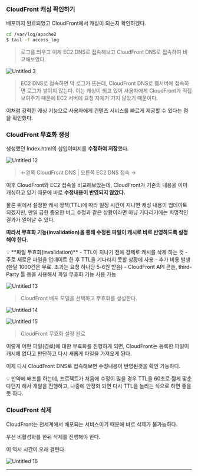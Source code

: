 ### CloudFront 캐싱 확인하기

배포까지 완료되었고 CloudFront에서 캐싱이 되는지 확인하겠다.

```bash
cd /var/log/apache2
$ tail -f access_log
```

> 로그를 띄우고 이제 EC2 DNS로 접속해보고 CloudFront DNS로 접속하여 비교해보았다.
> 

![Untitled 3](https://user-images.githubusercontent.com/84123877/184263404-70d4bf8a-85ac-49e3-83c1-049ad55673d0.png)

> EC2 DNS로 접속하면 막 로그가 뜨는데, CloudFront DNS로 웹서버에 접속하면
로그가 쌓이지 않는다.
이는 캐싱이 되고 있어 사용자에게 CloudFront가 직접 보여주기 때문에 EC2 서버에 
요청 자체가 가지 않았기 때문이다.
> 

이처럼 강력한 캐싱 기능으로 사용자에게 컨텐츠 서비스를 빠르게 제공할 수 있다는 점을 확인했다.

### CloudFront 무효화 생성

생성했던 Index.html의 삽입이미지를 **수정하여 저장**했다.

![Untitled 12](https://user-images.githubusercontent.com/84123877/184263415-4af13844-b5ba-4fc3-8d2e-872bf15722f4.png)

> ←왼쪽 CloudFront DNS |  오른쪽 EC2 DNS 접속 →
> 

이후 CloudFront와 EC2 접속을 비교해보았는데,
CloudFront가 기존의 내용을 이미 캐싱하고 있기 때문에 바로 **수정내용이 반영되지 않았다.**

물론 위에서 설정한 캐시 정책(TTL)에 따라 일정 시간이 지나면 캐싱 내용이 업데이트 되겠지만,
만일 급한 중요한 버그 수정과 같은 상황이라면 마냥 기다리기에는 치명적인 결과가 일어날 수 있다.

**따라서 무효화 기능(invalidation)을 통해 수정된 파일이 캐시로 바로 반영하도록 설정해야 한다.**

<aside>
💡 **파일 무효화(invalidation)**
- TTL이 지나기 전에 강제로 캐시를 삭제 하는 것
- 주로 새로운 파일을 업데이트 한 후 TTL을 기다리지 못할 상황에 사용
- 추가 비용 발생 (한달 1000건은 무료. 초과는 요청 하나당 5-6원 받음)
- CloudFront API 콘솔, third-Party 툴 등을 사용해서 파일 무효화 기능 사용 가능

</aside>

![Untitled 13](https://user-images.githubusercontent.com/84123877/184263417-92ec16b7-53dc-4287-8489-d1e1761bc2b2.png)

> CloudFront 배포 모델을 선택하고 무효화를 생성한다.
> 

![Untitled 14](https://user-images.githubusercontent.com/84123877/184263419-3c5b4bc9-5fba-41c9-afe4-9f21dc474169.png)

![Untitled 15](https://user-images.githubusercontent.com/84123877/184263421-41db3a74-7d6a-4570-8afa-1926bcbe4f3c.png)

> CloudFront 무효화 설정 완료
> 

이렇게 어떤 파일(경로)에 대한 무효화를 진행하게 되면, CloudFront는 등록한 파일이
캐시에 없다고 판단하고 다시 새롭게 파일을 가져오게 된다.

이제 다시 CloudFront DNS로 접속해보면 수정내용이 반영된것을 확인 가능하다.

<aside>
💡 만약에 배포를 하는데, 프로젝트가 처음에 수정이 많을 경우 TTL을 60초로 짧게 맞춘다던지
해서 개발을 진행하고, 나중에 안정화 되면 다시 TTL을 늘리는 식으로 하면 좋을듯 하다.

</aside>

### CloudFront 삭제

CloudFront는 전세계에서 배포되는 서비스이기 때문에 바로 삭제가 불가능하다.

우선 비활성화를 한뒤 삭제를 진행해야 한다.  

이 역시 시간이 오래 걸린다.

![Untitled 16](https://user-images.githubusercontent.com/84123877/184263423-bc91b9e1-8818-435d-8509-b4d3f198426f.png)

---
